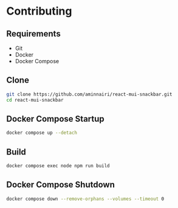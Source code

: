 # Contributing

## Requirements

- Git
- Docker
- Docker Compose

## Clone

```bash
git clone https://github.com/aminnairi/react-mui-snackbar.git
cd react-mui-snackbar
```

## Docker Compose Startup

```bash
docker compose up --detach
```

## Build

```bash
docker compose exec node npm run build
```

## Docker Compose Shutdown

```bash
docker compose down --remove-orphans --volumes --timeout 0
```